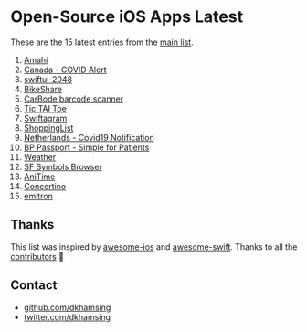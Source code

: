 # Open-Source iOS Apps Latest

These are the 15 latest entries from the [main list](https://github.com/dkhamsing/open-source-ios-apps).


1. [Amahi](https://github.com/amahi/ios)
2. [Canada - COVID Alert](https://github.com/cds-snc/covid-alert-app)
3. [swiftui-2048](https://github.com/jVirus/swiftui-2048)
4. [BikeShare](https://github.com/joreilly/BikeShare)
5. [CarBode barcode scanner](https://github.com/heart/CarBode-Barcode-Scanner-For-SwiftUI)
6. [Tic TAI Toe](https://github.com/GroupeMINASTE/MorpionTPE-iOS)
7. [Swiftagram](https://github.com/sbertix/Swiftagram)
8. [ShoppingList](https://github.com/ericlewis/ShoppingList)
9. [Netherlands - Covid19 Notification](https://github.com/minvws/nl-covid19-notification-app-ios)
10. [BP Passport - Simple for Patients](https://github.com/simpledotorg/bp-passport)
11. [Weather](https://github.com/niazoff/Weather)
12. [SF Symbols Browser](https://github.com/atrinh0/sfsymbols)
13. [AniTime](https://github.com/PangMo5/AniTime)
14. [Concertino](https://github.com/openopus-org/concertino_ios)
15. [emitron](https://github.com/razeware/emitron-iOS)

## Thanks

This list was inspired by [awesome-ios](https://github.com/vsouza/awesome-ios) and [awesome-swift](https://github.com/matteocrippa/awesome-swift). Thanks to all the [contributors](https://github.com/dkhamsing/open-source-ios-apps/graphs/contributors) 🎉 

## Contact

- [github.com/dkhamsing](https://github.com/dkhamsing)
- [twitter.com/dkhamsing](https://twitter.com/dkhamsing)
